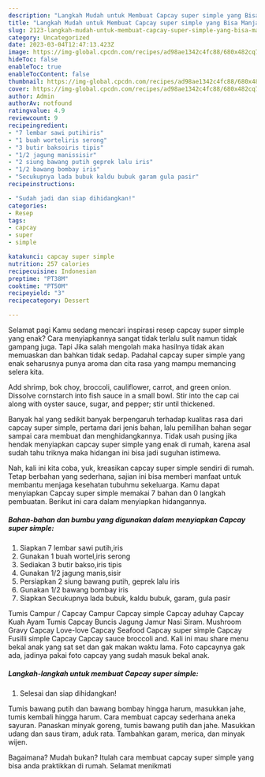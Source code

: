 ```yaml
---
description: "Langkah Mudah untuk Membuat Capcay super simple yang Bisa Manjain Lidah"
title: "Langkah Mudah untuk Membuat Capcay super simple yang Bisa Manjain Lidah"
slug: 2123-langkah-mudah-untuk-membuat-capcay-super-simple-yang-bisa-manjain-lidah
category: Uncategorized
date: 2023-03-04T12:47:13.423Z
image: https://img-global.cpcdn.com/recipes/ad98ae1342c4fc88/680x482cq70/capcay-super-simple-foto-resep-utama.jpg
hideToc: false
enableToc: true
enableTocContent: false
thumbnail: https://img-global.cpcdn.com/recipes/ad98ae1342c4fc88/680x482cq70/capcay-super-simple-foto-resep-utama.jpg
cover: https://img-global.cpcdn.com/recipes/ad98ae1342c4fc88/680x482cq70/capcay-super-simple-foto-resep-utama.jpg
author: Admin
authorAv: notfound
ratingvalue: 4.9
reviewcount: 9
recipeingredient:
- "7 lembar sawi putihiris"
- "1 buah worteliris serong"
- "3 butir baksoiris tipis"
- "1/2 jagung manissisir"
- "2 siung bawang putih geprek lalu iris"
- "1/2 bawang bombay iris"
- "Secukupnya lada bubuk kaldu bubuk garam gula pasir"
recipeinstructions:

- "Sudah jadi dan siap dihidangkan!"
categories:
- Resep
tags:
- capcay
- super
- simple

katakunci: capcay super simple 
nutrition: 257 calories
recipecuisine: Indonesian
preptime: "PT38M"
cooktime: "PT50M"
recipeyield: "3"
recipecategory: Dessert

---
```



Selamat pagi Kamu sedang mencari inspirasi resep capcay super simple yang enak? Cara menyiapkannya sangat tidak terlalu sulit namun tidak gampang juga. Tapi Jika salah mengolah maka hasilnya tidak akan memuaskan dan bahkan tidak sedap. Padahal capcay super simple yang enak seharusnya punya aroma dan cita rasa yang mampu memancing selera kita.


Add shrimp, bok choy, broccoli, cauliflower, carrot, and green onion. Dissolve cornstarch into fish sauce in a small bowl. Stir into the cap cai along with oyster sauce, sugar, and pepper; stir until thickened.

Banyak hal yang sedikit banyak berpengaruh terhadap kualitas rasa dari capcay super simple, pertama dari jenis bahan, lalu pemilihan bahan segar sampai cara membuat dan menghidangkannya. Tidak usah pusing jika hendak menyiapkan capcay super simple yang enak di rumah, karena asal sudah tahu triknya maka hidangan ini bisa jadi suguhan istimewa.


Nah, kali ini kita coba, yuk, kreasikan capcay super simple sendiri di rumah. Tetap berbahan yang sederhana, sajian ini bisa memberi manfaat untuk membantu menjaga kesehatan tubuhmu sekeluarga. Kamu dapat menyiapkan Capcay super simple memakai 7 bahan dan 0 langkah pembuatan. Berikut ini cara dalam menyiapkan hidangannya.

<!--inarticleads1-->

##### Bahan-bahan dan bumbu yang digunakan dalam menyiapkan Capcay super simple:

1. Siapkan 7 lembar sawi putih,iris
1. Gunakan 1 buah wortel,iris serong
1. Sediakan 3 butir bakso,iris tipis
1. Gunakan 1/2 jagung manis,sisir
1. Persiapkan 2 siung bawang putih, geprek lalu iris
1. Gunakan 1/2 bawang bombay iris
1. Siapkan Secukupnya lada bubuk, kaldu bubuk, garam, gula pasir


Tumis Campur / Capcay Campur Capcay simple Capcay aduhay Capcay Kuah Ayam Tumis Capcay Buncis Jagung Jamur Nasi Siram. Mushroom Gravy Capcay Love-love Capcay Seafood Capcay super simple Capcay Fusilli simple Capcay Capcay sauce broccoli and. Kali ini mau share menu bekal anak yang sat set dan gak makan waktu lama. Foto capcaynya gak ada, jadinya pakai foto capcay yang sudah masuk bekal anak. 

<!--inarticleads2-->

##### Langkah-langkah untuk membuat Capcay super simple:


1. Selesai dan siap dihidangkan!

Tumis bawang putih dan bawang bombay hingga harum, masukkan jahe, tumis kembali hingga harum. Cara membuat capcay sederhana aneka sayuran. Panaskan minyak goreng, tumis bawang putih dan jahe. Masukkan udang dan saus tiram, aduk rata. Tambahkan garam, merica, dan minyak wijen. 

Bagaimana? Mudah bukan? Itulah cara membuat capcay super simple yang bisa anda praktikkan di rumah. Selamat menikmati
